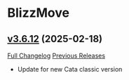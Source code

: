 # BlizzMove

## [v3.6.12](https://github.com/Kiatra/BlizzMove/tree/v3.6.12) (2025-02-18)
[Full Changelog](https://github.com/Kiatra/BlizzMove/compare/v3.6.11...v3.6.12) [Previous Releases](https://github.com/Kiatra/BlizzMove/releases)

- Update for new Cata classic version  
